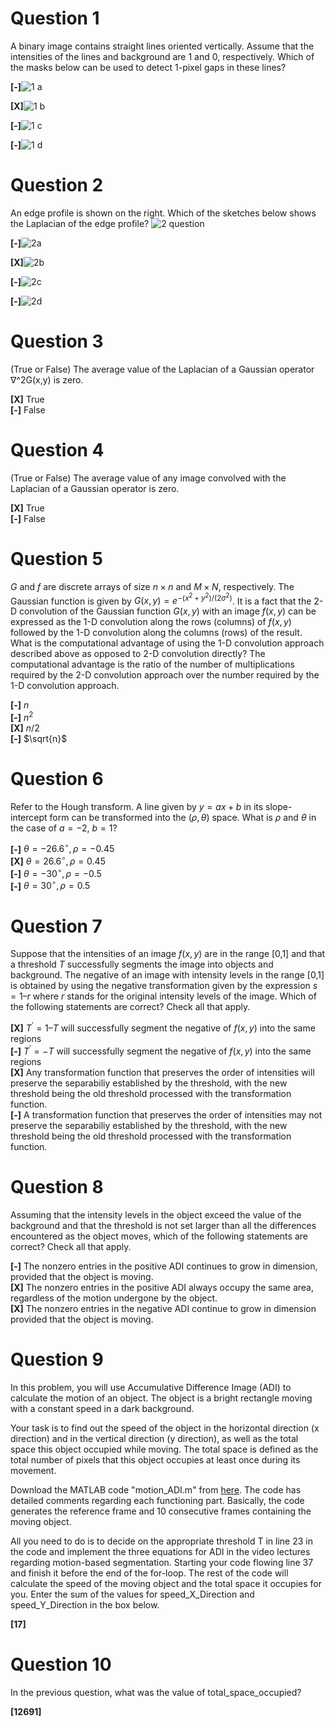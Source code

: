 # Question 1
A binary image contains straight lines oriented vertically. Assume that the intensities of the lines and background are 1 and 0, respectively.
Which of the masks below can be used to detect 1-pixel gaps in these lines?

**[-]**![1 a](https://github.com/mina-fayazi/FDIVP/assets/132774606/973d7438-0402-4c12-817a-a9c4a5be9ce6)
  
**[X]**![1 b](https://github.com/mina-fayazi/FDIVP/assets/132774606/90814af1-6e16-482d-acf5-8d7b6b2036b6)
  
**[-]**![1 c](https://github.com/mina-fayazi/FDIVP/assets/132774606/177f9de0-e303-49ec-b66e-1733157c8ca8)
  
**[-]**![1 d](https://github.com/mina-fayazi/FDIVP/assets/132774606/5d9e98d2-d224-4a69-9c0c-35507a11e062)
  


# Question 2
An edge profile is shown on the right. Which of the sketches below shows the Laplacian of the edge profile?  ![2 question](https://github.com/mina-fayazi/FDIVP/assets/132774606/5ac1b5c5-73cd-4b67-888c-bf819c8cbcce)


**[-]**![2a](https://github.com/mina-fayazi/FDIVP/assets/132774606/dd837ff6-b77e-445a-817b-c0364b1249d0)
  
**[X]**![2b](https://github.com/mina-fayazi/FDIVP/assets/132774606/f2e9f3c9-5ec0-4870-aa1e-691bdadbccc0)
  
**[-]**![2c](https://github.com/mina-fayazi/FDIVP/assets/132774606/d8f657fa-8290-4822-a0a6-66f9266a1e86)
  
**[-]**![2d](https://github.com/mina-fayazi/FDIVP/assets/132774606/e7032018-3a66-4004-bd41-a7ba8caa1550)
  


# Question 3
(True or False) The average value of the Laplacian of a Gaussian operator ∇^2G(x,y) is zero.

**[X]** True  
**[-]** False  


# Question 4
(True or False) The average value of any image convolved with the Laplacian of a Gaussian operator is zero.

**[X]** True  
**[-]** False  


# Question 5
$G$ and $f$ are discrete arrays of size $n \times n$ and $M \times N$, respectively. The Gaussian function is given by $G(x,y)=e^{−(x^2+y^2)/(2\sigma^2)}$. It is a fact that the 2-D convolution of the Gaussian function $G(x,y)$ with an image $f(x,y)$ can be expressed as the 1-D convolution along the rows (columns) of $f(x,y)$ followed by the 1-D convolution along the columns (rows) of the result. What is the computational advantage of using the 1-D convolution approach described above as opposed to 2-D convolution directly? The computational advantage is the ratio of the number of multiplications required by the  2-D convolution approach over the number required by the 1-D convolution approach.

**[-]** $n$  
**[-]** $n^2$  
**[X]** $n/2$  
**[-]** $\sqrt{n}$  


# Question 6
Refer to the Hough transform. A line given by $y=ax+b$ in its slope-intercept form can be transformed into the $(\rho,\theta)$ space. What is $\rho$ and $\theta$ in the case of $a=−2$, $b=1$?

**[-]** $\theta=−26.6^{\circ}, \rho=−0.45$  
**[X]** $\theta=26.6^{\circ}, \rho=0.45$  
**[-]** $\theta=−30^{\circ}, \rho=−0.5$  
**[-]** $\theta=30^{\circ}, \rho=0.5$  


# Question 7
Suppose that the intensities of an image $f(x,y)$ are in the range [0,1] and that a threshold $T$ successfully segments the image into objects and background.
The negative of an image with intensity levels in the range [0,1] is obtained by using the negative transformation given by the expression
$s=1–r$
where $r$ stands for the original intensity levels of the image.
Which of the following statements are correct? Check all that apply.

**[X]** $T^{\prime}=1–T$ will successfully segment the negative of $f(x,y)$ into the same regions  
**[-]** $T^{\prime}=−T$ will successfully segment the negative of $f(x,y)$ into the same regions  
**[X]** Any transformation function that preserves the order of intensities will preserve the separabiliy established by the threshold, with the new threshold being the old threshold processed with the transformation function.  
**[-]** A transformation function that preserves the order of intensities may not preserve the separabiliy established by the threshold, with the new threshold being the old threshold processed with the transformation function.  


# Question 8
Assuming that the intensity levels in the object exceed the value of the background and that the threshold is not set larger than all the differences encountered as the object moves, which of the following statements are correct? Check all that apply.

**[-]** The nonzero entries in the positive ADI continues to grow in dimension, provided that the object is moving.  
**[X]** The nonzero entries in the positive ADI always occupy the same area, regardless of the motion undergone by the object.  
**[X]** The nonzero entries in the negative ADI continue to grow in dimension provided that the object is moving.  


# Question 9
In this problem, you will use Accumulative Difference Image (ADI) to calculate the motion of an object. The object is a bright rectangle moving with a constant speed in a dark background. 

Your task is to find out the speed of the object in the horizontal direction (x direction) and in the vertical direction (y direction), as well as the total space this object occupied while moving. The total space is defined as the total number of pixels that this object occupies at least once during its movement. 

Download the MATLAB code "motion_ADI.m"  from [here](motion_ADI.m). The code has detailed comments regarding each functioning part. Basically, the code generates the reference frame and 10 consecutive frames containing the moving object. 

All you need to do is to decide on the appropriate threshold T in  line 23 in the code and implement the three equations for ADI in the video lectures regarding motion-based segmentation. Starting your code flowing line 37 and finish it before the end of the for-loop. The rest of the code will calculate the speed of the moving object and the total space it occupies for you. Enter the sum of the values for speed_X_Direction and speed_Y_Direction in the box below.

**[17]**  


# Question 10
In the previous question, what was the value of total_space_occupied?

**[12691]**  
